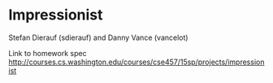 # Impressionist
Stefan Dierauf (sdierauf) and Danny Vance (vancelot)

Link to homework spec
http://courses.cs.washington.edu/courses/cse457/15sp/projects/impressionist

